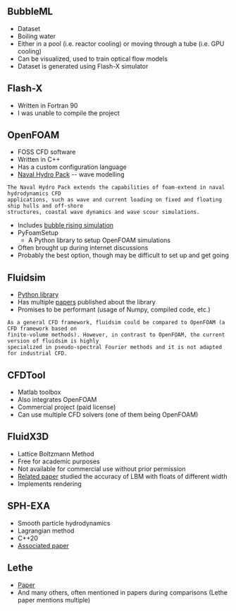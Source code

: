 ## BubbleML

* Dataset
* Boiling water
* Either in a pool (i.e. reactor cooling) or moving through a tube (i.e. GPU cooling)
* Can be visualized, used to train optical flow models
* Dataset is generated using Flash-X simulator

## Flash-X

* Written in Fortran 90
* I was unable to compile the project

## OpenFOAM

* FOSS CFD software
* Written in C++
* Has a custom configuration language
* [Naval Hydro Pack](https://openfoam-extend.sourceforge.net/OpenFOAM_Workshops/OFW11_2016_Guimaraes/special.html) -- wave modelling

```
The Naval Hydro Pack extends the capabilities of foam-extend in naval hydrodynamics CFD
applications, such as wave and current loading on fixed and floating ship hulls and off-shore
structures, coastal wave dynamics and wave scour simulations.
```

* Includes [bubble rising simulation](https://youtu.be/JYHhF25OTm0?si=HZUa6RyNLfA-dG-9&t=1993)
* PyFoamSetup
    * A Python library to setup OpenFOAM simulations
* Often brought up during internet discussions
* Probably the best option, though may be difficult to set up and get going

## Fluidsim

* [Python library](https://fluidsim.readthedocs.io/en/latest/)
* Has multiple [papers](https://openresearchsoftware.metajnl.com/articles/10.5334/jors.239) published about the library
* Promises to be performant (usage of Numpy, compiled code, etc.)

```
As a general CFD framework, fluidsim could be compared to OpenFOAM (a CFD framework based on
finite-volume methods). However, in contrast to OpenFOAM, the current version of fluidsim is highly
specialized in pseudo-spectral Fourier methods and it is not adapted for industrial CFD.
```

## CFDTool

* Matlab toolbox
* Also integrates OpenFOAM
* Commercial project (paid license)
* Can use multiple CFD solvers (one of them being OpenFOAM)

## FluidX3D

* Lattice Boltzmann Method
* Free for academic purposes
* Not available for commercial use without prior permission
* [Related paper](https://www.researchgate.net/publication/362275548_Accuracy_and_performance_of_the_lattice_Boltzmann_method_with_64-bit_32-bit_and_customized_16-bit_number_formats) studied the accuracy of LBM with floats of different width
* Implements rendering

## SPH-EXA

* Smooth particle hydrodynamics
* Lagrangian method
* C++20
* [Associated paper](https://dl.acm.org/doi/10.1145/3394277.3401855)

## Lethe

* [Paper](https://link.springer.com/article/10.1007/s40571-022-00478-6)
* And many others, often mentioned in papers during comparisons (Lethe paper mentions multiple)
